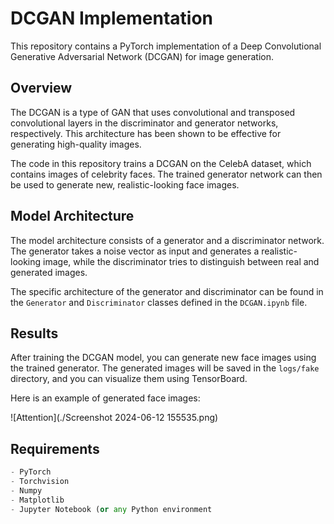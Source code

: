 # DCGAN Implementation

This repository contains a PyTorch implementation of a Deep Convolutional Generative Adversarial Network (DCGAN) for image generation.

## Overview

The DCGAN is a type of GAN that uses convolutional and transposed convolutional layers in the discriminator and generator networks, respectively. This architecture has been shown to be effective for generating high-quality images.

The code in this repository trains a DCGAN on the CelebA dataset, which contains images of celebrity faces. The trained generator network can then be used to generate new, realistic-looking face images.

## Model Architecture
The model architecture consists of a generator and a discriminator network. The generator takes a noise vector as input and generates a realistic-looking image, while the discriminator tries to distinguish between real and generated images.

The specific architecture of the generator and discriminator can be found in the `Generator` and `Discriminator` classes defined in the `DCGAN.ipynb` file.

## Results
After training the DCGAN model, you can generate new face images using the trained generator. The generated images will be saved in the `logs/fake` directory, and you can visualize them using TensorBoard.

Here is an example of generated face images:

![Attention](./Screenshot 2024-06-12 155535.png)

## Requirements

```python
- PyTorch
- Torchvision
- Numpy
- Matplotlib
- Jupyter Notebook (or any Python environment


